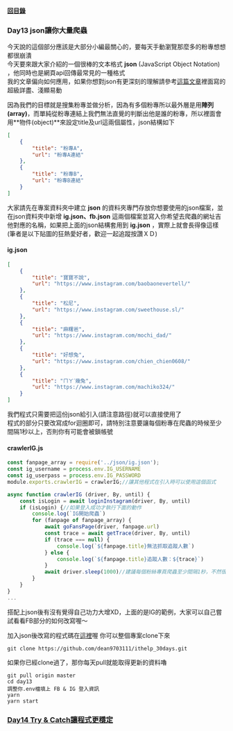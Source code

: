 #### [回目錄](../README.md)
### Day13 json讓你大量爬蟲

今天說的這個部分應該是大部分小編最關心的，要每天手動瀏覽那麼多的粉專想想都很崩潰  
今天要來跟大家介紹的一個很棒的文本格式 **json** (JavaScript Object Notation) ，他同時也是網頁api回傳最常見的一種格式  
我的文章偏向如何應用，如果你想對json有更深刻的理解請參考[這篇文章](https://www.footmark.info/programming-language/javascript/json-format-and-javascript/)裡面寫的超級詳盡、淺顯易動  

因為我們的目標就是搜集粉專並做分析，因為有多個粉專所以最外層是用**陣列(array)**，而單純從粉專連結上我們無法直覺的判斷出他是誰的粉專，所以裡面會用**物件(object)**來設定title及url這兩個屬性，json結構如下
```json
[
    {
        "title": "粉專A",
        "url": "粉專A連結"
    },
    {
        "title": "粉專B",
        "url": "粉專B連結"
    }  
]
```

大家請先在專案資料夾中建立 **json** 的資料夾專門存放你想要使用的json檔案，並在json資料夾中新增 **ig.json、fb.json** 這兩個檔案並寫入你希望去爬蟲的網址吉他對應的名稱，如果把上面的json結構套用到 **ig.json** ，實際上就會長得像這樣(筆者是以下貼圖的狂熱愛好者，歡迎一起追蹤按讚ＸＤ)
#### ig.json
```json
[
    {
        "title": "寶寶不說",
        "url": "https://www.instagram.com/baobaonevertell/"
    },
    {
        "title": "松尼",
        "url": "https://www.instagram.com/sweethouse.sl/"
    },
    {
        "title": "麻糬爸",
        "url": "https://www.instagram.com/mochi_dad/"
    },
    {
        "title": "好想兔",
        "url": "https://www.instagram.com/chien_chien0608/"
    },
    {
        "title": "ㄇㄚˊ幾兔",
        "url": "https://www.instagram.com/machiko324/"
    }
]
```

我們程式只需要把這份json給引入(請注意路徑)就可以直接使用了  
程式的部分只要改寫成for迴圈即可，請特別注意要讓每個粉專在爬蟲的時候至少間隔1秒以上，否則你有可能會被鎖帳號  
#### crawlerIG.js
```js
const fanpage_array = require('../json/ig.json');
const ig_username = process.env.IG_USERNAME
const ig_userpass = process.env.IG_PASSWORD
module.exports.crawlerIG = crawlerIG;//讓其他程式在引入時可以使用這個函式

async function crawlerIG (driver, By, until) {
    const isLogin = await loginInstagram(driver, By, until)
    if (isLogin) {//如果登入成功才執行下面的動作
        console.log(`IG開始爬蟲`)
        for (fanpage of fanpage_array) {
            await goFansPage(driver, fanpage.url)
            const trace = await getTrace(driver, By, until)
            if (trace === null) {
                console.log(`${fanpage.title}無法抓取追蹤人數`)
            } else {
                console.log(`${fanpage.title}追蹤人數：${trace}`)
            }
            await driver.sleep(1000)//建議每個粉絲專頁爬蟲至少間隔1秒，不然很有可能被鎖帳號
        }
    }
}
...
```
搭配上json後有沒有覺得自己功力大增XD，上面的是IG的範例，大家可以自己嘗試看看FB部分的如何改寫喔～
  
加入json後改寫的程式碼在[這裡](https://github.com/dean9703111/ithelp_30days/day13)喔
你可以整個專案clone下來  
```
git clone https://github.com/dean9703111/ithelp_30days.git
```
如果你已經clone過了，那你每天pull就能取得更新的資料嚕  
```
git pull origin master
cd day13
調整你.env檔填上 FB & IG 登入資訊
yarn
yarn start
```
### [Day14 Try & Catch讓程式更穩定](../day12/README.md)